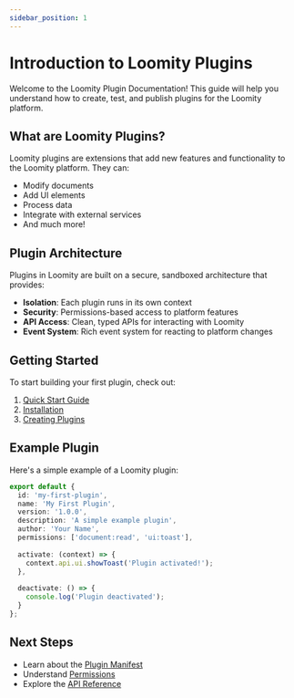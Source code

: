 ```yaml
---
sidebar_position: 1
---
```


# Introduction to Loomity Plugins

Welcome to the Loomity Plugin Documentation! This guide will help you understand how to create, test, and publish plugins for the Loomity platform.

## What are Loomity Plugins?

Loomity plugins are extensions that add new features and functionality to the Loomity platform. They can:
- Modify documents
- Add UI elements
- Process data
- Integrate with external services
- And much more!

## Plugin Architecture

Plugins in Loomity are built on a secure, sandboxed architecture that provides:

- **Isolation**: Each plugin runs in its own context
- **Security**: Permissions-based access to platform features
- **API Access**: Clean, typed APIs for interacting with Loomity
- **Event System**: Rich event system for reacting to platform changes

## Getting Started

To start building your first plugin, check out:
1. [Quick Start Guide](quick-start.md)
2. [Installation](installation.md)
3. [Creating Plugins](guides/creating-plugins.md)

## Example Plugin

Here's a simple example of a Loomity plugin:

```typescript
export default {
  id: 'my-first-plugin',
  name: 'My First Plugin',
  version: '1.0.0',
  description: 'A simple example plugin',
  author: 'Your Name',
  permissions: ['document:read', 'ui:toast'],
  
  activate: (context) => {
    context.api.ui.showToast('Plugin activated!');
  },
  
  deactivate: () => {
    console.log('Plugin deactivated');
  }
};
```

## Next Steps

- Learn about the [Plugin Manifest](guides/plugin-manifest.md)
- Understand [Permissions](guides/permissions.md)
- Explore the [API Reference](api/plugin-api.md)
